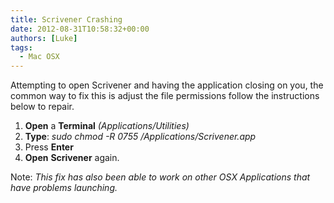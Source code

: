 ```yaml
---
title: Scrivener Crashing
date: 2012-08-31T10:58:32+00:00
authors: [Luke]
tags:
  - Mac OSX
---
```

Attempting to open Scrivener and having the application closing on you, the common way to fix this is adjust the file permissions follow the instructions below to repair.

<ol start="1">
  <li>
    <strong>Open</strong> a <strong>Terminal</strong><em> (Applications/Utilities) </em>
  </li>
  <li>
    <strong>Type</strong>: <em>sudo chmod -R 0755 /Applications/Scrivener.app</em>
  </li>
  <li>
    Press <strong>Enter</strong>
  </li>
  <li>
    <strong>Open</strong> <strong>Scrivener</strong> again.
  </li>
</ol>

Note: _This fix has also been able to work on other OSX Applications that have problems launching._